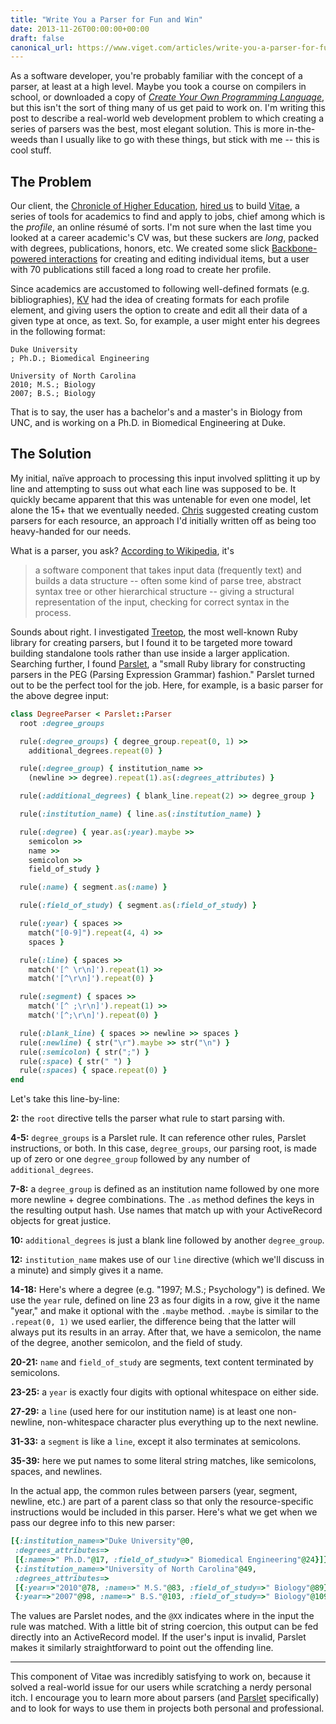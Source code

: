 ```yaml
---
title: "Write You a Parser for Fun and Win"
date: 2013-11-26T00:00:00+00:00
draft: false
canonical_url: https://www.viget.com/articles/write-you-a-parser-for-fun-and-win/
---
```


As a software developer, you're probably familiar with the concept of a
parser, at least at a high level. Maybe you took a course on compilers
in school, or downloaded a copy of [*Create Your Own Programming
Language*](http://createyourproglang.com), but this isn't the sort of
thing many of us get paid to work on. I'm writing this post to describe
a real-world web development problem to which creating a series of
parsers was the best, most elegant solution. This is more in-the-weeds
than I usually like to go with these things, but stick with me -- this
is cool stuff.

## The Problem

Our client, the [Chronicle of Higher Education](http://chronicle.com/),
[hired us](https://viget.com/work/chronicle-vitae) to build
[Vitae](http://chroniclevitae.com/), a series of tools for academics to
find and apply to jobs, chief among which is the *profile*, an online
résumé of sorts. I'm not sure when the last time you looked at a career
academic's CV was, but these suckers are *long*, packed with degrees,
publications, honors, etc. We created some slick [Backbone-powered
interactions](https://viget.com/extend/backbone-js-on-vitae) for
creating and editing individual items, but a user with 70 publications
still faced a long road to create her profile.

Since academics are accustomed to following well-defined formats (e.g.
bibliographies), [KV](https://viget.com/about/team/kvigneault) had the
idea of creating formats for each profile element, and giving users the
option to create and edit all their data of a given type at once, as
text. So, for example, a user might enter his degrees in the following
format:

    Duke University
    ; Ph.D.; Biomedical Engineering

    University of North Carolina
    2010; M.S.; Biology
    2007; B.S.; Biology

That is to say, the user has a bachelor's and a master's in Biology from
UNC, and is working on a Ph.D. in Biomedical Engineering at Duke.

## The Solution

My initial, naïve approach to processing this input involved splitting
it up by line and attempting to suss out what each line was supposed to
be. It quickly became apparent that this was untenable for even one
model, let alone the 15+ that we eventually needed.
[Chris](https://viget.com/about/team/cjones) suggested creating custom
parsers for each resource, an approach I'd initially written off as
being too heavy-handed for our needs.

What is a parser, you ask? [According to
Wikipedia](https://en.wikipedia.org/wiki/Parsing#Computer_languages),
it's

> a software component that takes input data (frequently text) and
> builds a data structure -- often some kind of parse tree, abstract
> syntax tree or other hierarchical structure -- giving a structural
> representation of the input, checking for correct syntax in the
> process.

Sounds about right. I investigated
[Treetop](http://treetop.rubyforge.org/), the most well-known Ruby
library for creating parsers, but I found it to be targeted more toward
building standalone tools rather than use inside a larger application.
Searching further, I found
[Parslet](http://kschiess.github.io/parslet/), a "small Ruby library for
constructing parsers in the PEG (Parsing Expression Grammar) fashion."
Parslet turned out to be the perfect tool for the job. Here, for
example, is a basic parser for the above degree input:

```ruby
class DegreeParser < Parslet::Parser
  root :degree_groups

  rule(:degree_groups) { degree_group.repeat(0, 1) >>
    additional_degrees.repeat(0) }

  rule(:degree_group) { institution_name >>
    (newline >> degree).repeat(1).as(:degrees_attributes) }

  rule(:additional_degrees) { blank_line.repeat(2) >> degree_group }

  rule(:institution_name) { line.as(:institution_name) }

  rule(:degree) { year.as(:year).maybe >>
    semicolon >>
    name >>
    semicolon >>
    field_of_study }

  rule(:name) { segment.as(:name) }

  rule(:field_of_study) { segment.as(:field_of_study) }

  rule(:year) { spaces >>
    match("[0-9]").repeat(4, 4) >>
    spaces }

  rule(:line) { spaces >>
    match('[^ \r\n]').repeat(1) >>
    match('[^\r\n]').repeat(0) }

  rule(:segment) { spaces >>
    match('[^ ;\r\n]').repeat(1) >>
    match('[^;\r\n]').repeat(0) }

  rule(:blank_line) { spaces >> newline >> spaces }
  rule(:newline) { str("\r").maybe >> str("\n") }
  rule(:semicolon) { str(";") }
  rule(:space) { str(" ") }
  rule(:spaces) { space.repeat(0) }
end
```

Let's take this line-by-line:

**2:** the `root` directive tells the parser what rule to start parsing
with.

**4-5:** `degree_groups` is a Parslet rule. It can reference other
rules, Parslet instructions, or both. In this case, `degree_groups`, our
parsing root, is made up of zero or one `degree_group` followed by any
number of `additional_degrees`.

**7-8:** a `degree_group` is defined as an institution name followed by
one more more newline + degree combinations. The `.as` method defines
the keys in the resulting output hash. Use names that match up with your
ActiveRecord objects for great justice.

**10:** `additional_degrees` is just a blank line followed by another
`degree_group`.

**12:** `institution_name` makes use of our `line` directive (which
we'll discuss in a minute) and simply gives it a name.

**14-18:** Here's where a degree (e.g. "1997; M.S.; Psychology") is
defined. We use the `year` rule, defined on line 23 as four digits in a
row, give it the name "year," and make it optional with the `.maybe`
method. `.maybe` is similar to the `.repeat(0, 1)` we used earlier, the
difference being that the latter will always put its results in an
array. After that, we have a semicolon, the name of the degree, another
semicolon, and the field of study.

**20-21:** `name` and `field_of_study` are segments, text content
terminated by semicolons.

**23-25:** a `year` is exactly four digits with optional whitespace on
either side.

**27-29:** a `line` (used here for our institution name) is at least one
non-newline, non-whitespace character plus everything up to the next
newline.

**31-33:** a `segment` is like a `line`, except it also terminates at
semicolons.

**35-39:** here we put names to some literal string matches, like
semicolons, spaces, and newlines.

In the actual app, the common rules between parsers (year, segment,
newline, etc.) are part of a parent class so that only the
resource-specific instructions would be included in this parser. Here's
what we get when we pass our degree info to this new parser:

```ruby
[{:institution_name=>"Duke University"@0,
 :degrees_attributes=>
 [{:name=>" Ph.D."@17, :field_of_study=>" Biomedical Engineering"@24}]},
 {:institution_name=>"University of North Carolina"@49,
 :degrees_attributes=>
 [{:year=>"2010"@78, :name=>" M.S."@83, :field_of_study=>" Biology"@89},
 {:year=>"2007"@98, :name=>" B.S."@103, :field_of_study=>" Biology"@109}]}]
```

The values are Parslet nodes, and the `@XX` indicates where in the input
the rule was matched. With a little bit of string coercion, this output
can be fed directly into an ActiveRecord model. If the user's input is
invalid, Parslet makes it similarly straightforward to point out the
offending line.

------------------------------------------------------------------------

This component of Vitae was incredibly satisfying to work on, because it
solved a real-world issue for our users while scratching a nerdy
personal itch. I encourage you to learn more about parsers (and
[Parslet](http://kschiess.github.io/parslet/) specifically) and to look
for ways to use them in projects both personal and professional.
